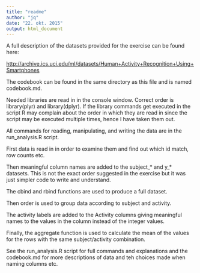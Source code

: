 ```yaml
---
title: "readme"
author: "jq"
date: "22. okt. 2015"
output: html_document
---
```

A full description of the datasets provided for the exercise can be found here:

http://archive.ics.uci.edu/ml/datasets/Human+Activity+Recognition+Using+Smartphones

The codebook can be found in the same directory as this file and is named codebook.md.

Needed libraries are read in in the console window. Correct order is library(plyr) and library(dplyr). If the library commands get executed in the script R may complain about the order in which they are read in since the script may be executed multiple times, hence I have taken them out.

All commands for reading, manipulating, and writing the data are in the run_analysis.R script.

First data is read in in order to examine them and find out which id match, row counts etc. 

Then meaningful column names are added to the subject_* and y_* datasets. This is not the exact order suggested in the exercise but it was just simpler code to write and understand. 

The cbind and rbind functions are used to produce a full dataset.

Then order is used to group data according to subject and activity.

The activity labels are added to the Activity columns giving meaningful names to the values in the column instead of the integer values. 

Finally, the aggregate function is used to calculate the mean of the values for the rows with the same subject/activity combination.

See the run_analysis.R script for full commands and explanations and the codebook.md for more descriptions of data and teh choices made when naming columns etc.